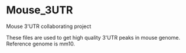 # Mouse_3UTR
Mouse 3'UTR collaborating project

These files are used to get high quality 3'UTR peaks in mouse genome.
Reference genome is mm10.
